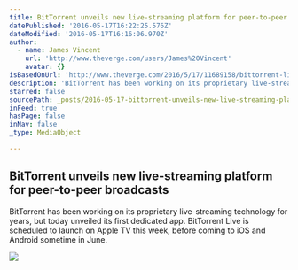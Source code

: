 ```yaml
---
title: BitTorrent unveils new live-streaming platform for peer-to-peer broadcasts
datePublished: '2016-05-17T16:22:25.576Z'
dateModified: '2016-05-17T16:16:06.970Z'
author:
  - name: James Vincent
    url: 'http://www.theverge.com/users/James%20Vincent'
    avatar: {}
isBasedOnUrl: 'http://www.theverge.com/2016/5/17/11689158/bittorrent-live-streaming-video-platform'
description: 'BitTorrent has been working on its proprietary live-streaming technology for years, but today unveiled its first dedicated app. BitTorrent Live is scheduled to launch on Apple TV this week, before coming to iOS and Android sometime in June.'
starred: false
sourcePath: _posts/2016-05-17-bittorrent-unveils-new-live-streaming-platform-for-peer-to-p.md
inFeed: true
hasPage: false
inNav: false
_type: MediaObject

---
```

<article style=""><h1>BitTorrent unveils new live-streaming platform for peer-to-peer broadcasts</h1><p>BitTorrent has been working on its proprietary live-streaming technology for years, but today unveiled its first dedicated app. BitTorrent Live is scheduled to launch on Apple TV this week, before coming to iOS and Android sometime in June.</p><img src="https://cdn1.vox-cdn.com/thumbor/80onNME_y5WA212XkDiY7tPA4u8=/0x16:1280x736/1600x900/cdn0.vox-cdn.com/uploads/chorus_image/image/49608339/bt_live-hero-3.0.0.png" /></article>